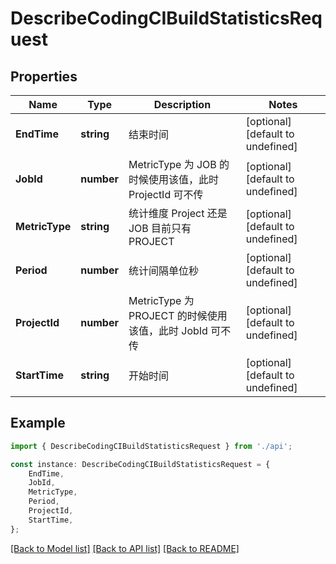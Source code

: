 # DescribeCodingCIBuildStatisticsRequest


## Properties

Name | Type | Description | Notes
------------ | ------------- | ------------- | -------------
**EndTime** | **string** | 结束时间 | [optional] [default to undefined]
**JobId** | **number** | MetricType 为 JOB 的时候使用该值，此时 ProjectId 可不传 | [optional] [default to undefined]
**MetricType** | **string** | 统计维度 Project 还是 JOB 目前只有 PROJECT | [optional] [default to undefined]
**Period** | **number** | 统计间隔单位秒 | [optional] [default to undefined]
**ProjectId** | **number** | MetricType 为 PROJECT 的时候使用该值，此时 JobId 可不传 | [optional] [default to undefined]
**StartTime** | **string** | 开始时间 | [optional] [default to undefined]

## Example

```typescript
import { DescribeCodingCIBuildStatisticsRequest } from './api';

const instance: DescribeCodingCIBuildStatisticsRequest = {
    EndTime,
    JobId,
    MetricType,
    Period,
    ProjectId,
    StartTime,
};
```

[[Back to Model list]](../README.md#documentation-for-models) [[Back to API list]](../README.md#documentation-for-api-endpoints) [[Back to README]](../README.md)

